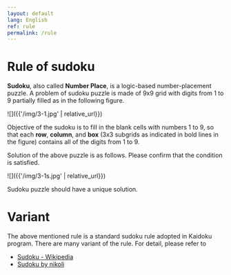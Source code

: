 ```yaml
---
layout: default
lang: English
ref: rule
permalink: /rule
---
```


# Rule of sudoku

**Sudoku**, also called **Number Place**, is a logic-based number-placement puzzle. A problem of sudoku puzzle is made of 9x9 grid with digits from 1 to 9 partially filled as in the following figure.

![]({{'/img/3-1.jpg' | relative_url}})

Objective of the sudoku is to fill in the blank cells with numbers 1 to 9, so that each **row**, **column**, and **box** (3x3 subgrids as indicated in bold lines in the figure) contains all of the digits from 1 to 9.

Solution of the above puzzle is as follows. Please confirm that the condition is satisfied.

![]({{'/img/3-1s.jpg' | relative_url}})

Sudoku puzzle should have a unique solution.

# Variant

The above mentioned rule is a standard sudoku rule adopted in Kaidoku program. There are many variant of the rule. For detail, please refer to

- [Sudoku - Wikipedia](https://en.wikipedia.org/wiki/Sudoku)
- [Sudoku by nikoli](http://nikoli.co.jp/en/puzzles/sudoku.html)

